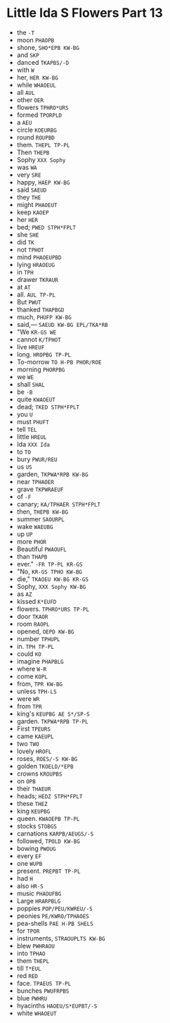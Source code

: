 # Little Ida S Flowers Part 13

* the `-T`
* moon `PHAOPB`
* shone, `SHO*EPB KW-BG`
* and `SKP`
* danced `TKAPBS/-D`
* with `W`
* her, `HER KW-BG`
* while `WHAOEUL`
* all `AUL`
* other `OER`
* flowers `TPHRO*URS`
* formed `TPORPLD`
* a `AEU`
* circle `KOEURBG`
* round `ROUPBD`
* them. `THEPL TP-PL`
* Then `THEPB`
* Sophy `XXX Sophy`
* was `WA`
* very `SRE`
* happy, `HAEP KW-BG`
* said `SAEUD`
* they `THE`
* might `PHAOEUT`
* keep `KAOEP`
* her `HER`
* bed; `PWED STPH*FPLT`
* she `SHE`
* did `TK`
* not `TPHOT`
* mind `PHAOEUPBD`
* lying `HRAOEUG`
* in `TPH`
* drawer `TKRAUR`
* at `AT`
* all. `AUL TP-PL`
* But `PWUT`
* thanked `THAPBGD`
* much, `PHUFP KW-BG`
* said,— `SAEUD KW-BG EPL/TKA*RB`
* "We `KR-GS WE`
* cannot `K/TPHOT`
* live `HREUF`
* long. `HROPBG TP-PL`
* To-morrow `TO H-PB PHOR/ROE`
* morning `PHORPBG`
* we `WE`
* shall `SHAL`
* be `-B`
* quite `KWAOEUT`
* dead; `TKED STPH*FPLT`
* you `U`
* must `PHUFT`
* tell `TEL`
* little `HREUL`
* Ida `XXX Ida`
* to `TO`
* bury `PWUR/REU`
* us `US`
* garden, `TKPWA*RPB KW-BG`
* near `TPHAOER`
* grave `TKPWRAEUF`
* of `-F`
* canary; `KA/TPHAER STPH*FPLT`
* then, `THEPB KW-BG`
* summer `SAOURPL`
* wake `WAEUBG`
* up `UP`
* more `PHOR`
* Beautiful `PWAOUFL`
* than `THAPB`
* ever." `-FR TP-PL KR-GS`
* "No, `KR-GS TPHO KW-BG`
* die," `TKAOEU KW-BG KR-GS`
* Sophy, `XXX Sophy KW-BG`
* as `AZ`
* kissed `K*EUFD`
* flowers. `TPHRO*URS TP-PL`
* door `TKAOR`
* room `RAOPL`
* opened, `OEPD KW-BG`
* number `TPHUPL`
* in. `TPH TP-PL`
* could `KO`
* imagine `PHAPBLG`
* where `W-R`
* come `KOPL`
* from, `TPR KW-BG`
* unless `TPH-LS`
* were `WR`
* from `TPR`
* king's `KEUPBG AE S*/SP-S`
* garden. `TKPWA*RPB TP-PL`
* First `TPEURS`
* came `KAEUPL`
* two `TWO`
* lovely `HROFL`
* roses, `ROES/-S KW-BG`
* golden `TKOELD/*EPB`
* crowns `KROUPBS`
* on `OPB`
* their `THAEUR`
* heads; `HEDZ STPH*FPLT`
* these `THEZ`
* king `KEUPBG`
* queen. `KWAOEPB TP-PL`
* stocks `STOBGS`
* carnations `KARPB/AEUGS/-S`
* followed, `TPOLD KW-BG`
* bowing `PWOUG`
* every `EF`
* one `WUPB`
* present. `PREPBT TP-PL`
* had `H`
* also `HR-S`
* music `PHAOUFBG`
* Large `HRARPBLG`
* poppies `POP/PEU/KWREU/-S`
* peonies `PE/KWRO/TPHAOES`
* pea-shells `PAE H-PB SHELS`
* for `TPOR`
* instruments, `STRAOUPLTS KW-BG`
* blew `PWHRAOU`
* into `TPHAO`
* them `THEPL`
* till `T*EUL`
* red `RED`
* face. `TPAEUS TP-PL`
* bunches `PWUFRPBS`
* blue `PWHRU`
* hyacinths `HAOEU/S*EUPBT/-S`
* white `WHAOEUT`
